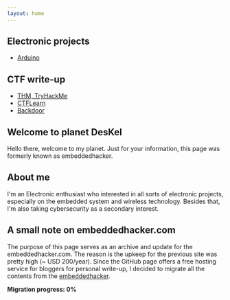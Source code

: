 ```yaml
---
layout: home
---
```


## Electronic projects
- [Arduino](https://deskel.github.io/arduino)

## CTF write-up
- [THM, TryHackMe](https://www.embeddedhacker.com)
- [CTFLearn](https://www.embeddedhacker.com)
- [Backdoor](https://www.embeddedhacker.com)

## Welcome to planet DesKel

Hello there, welcome to my planet. Just for your information, this page was formerly known as embeddedhacker. 

## About me

I'm an Electronic enthusiast who interested in all sorts of electronic projects, especially on the embedded system and wireless technology. Besides that, I'm also taking cybersecurity as a secondary interest.

## A small note on embeddedhacker.com

The purpose of this page serves as an archive and update for the embeddedhacker.com. The reason is the upkeep for the previous site was pretty high (~ USD 200/year). Since the GitHub page offers a free hosting service for bloggers for personal write-up, I decided to migrate all the contents from the [embeddedhacker](https://www.embeddedhacker.com). 

**Migration progress: 0%**

